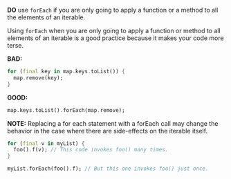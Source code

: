 **DO** use `forEach` if you are only going to apply a function or a method
to all the elements of an iterable.

Using `forEach` when you are only going to apply a function or method to all
elements of an iterable is a good practice because it makes your code more
terse.

**BAD:**
```dart
for (final key in map.keys.toList()) {
  map.remove(key);
}
```

**GOOD:**
```dart
map.keys.toList().forEach(map.remove);
```

**NOTE:** Replacing a for each statement with a forEach call may change the 
behavior in the case where there are side-effects on the iterable itself.
```dart
for (final v in myList) {
  foo().f(v); // This code invokes foo() many times.
}

myList.forEach(foo().f); // But this one invokes foo() just once.
```

